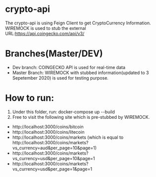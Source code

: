 # crypto-api

The crypto-api is using Feign Client to get CryptoCurrency Information. 
WIREMOCK is used to stub the external URL:https://api.coingecko.com/api/v3/

# Branches(Master/DEV)

* Dev branch: COINGECKO API is used for real-time data
* Master Branch: WIREMOCK with stubbed information(updated to 3 Sepetember 2020) is used for testing purpose.

# How to run:
1.  Under this folder, run: docker-compose up --build
2.  Free to visit the following site which is pre-stubbed by WIREMOCK.
* http://localhost:3000/coins/bitcoin
* http://localhost:3000/coins/litecoin
* http://localhost:3000/coins/markets (which is equal to http://localhost:3000/coins/markets?vs_currency=aud&per_page=10&page=1)
* http://localhost:3000/coins/markets?vs_currency=usd&per_page=10&page=1
* http://localhost:3000/coins/markets?vs_currency=usd&per_page=1&page=1
